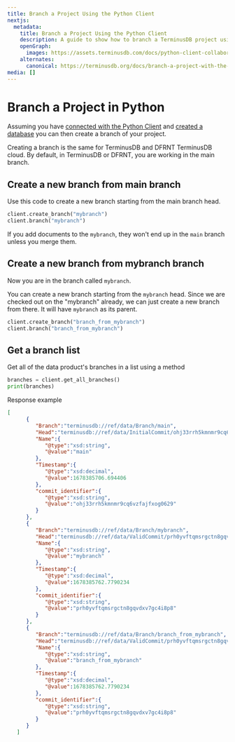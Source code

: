 ```yaml
---
title: Branch a Project Using the Python Client
nextjs:
  metadata:
    title: Branch a Project Using the Python Client
    description: A guide to show how to branch a TerminusDB project using the Python Client.
    openGraph:
      images: https://assets.terminusdb.com/docs/python-client-collaboration-branch.png
    alternates:
      canonical: https://terminusdb.org/docs/branch-a-project-with-the-python-client/
media: []
---
```


# Branch a Project in Python

Assuming you have [connected with the Python Client](/docs/connect-with-python-client/) and [created a database](/docs/create-database-with-python-client/) you can then create a branch of your project.

Creating a branch is the same for TerminusDB and DFRNT TerminusDB cloud. By default, in TerminusDB or DFRNT, you are working in the main branch.

## Create a new branch from main branch

Use this code to create a new branch starting from the main branch head.

```python
client.create_branch("mybranch")
client.branch("mybranch")
```

If you add documents to the `mybranch`, they won't end up in the `main` branch unless you merge them.

## Create a new branch from mybranch branch

Now you are in the branch called `mybranch`.

You can create a new branch starting from the `mybranch` head. Since we are checked out on the "mybranch" already, we can just create a new branch from there. It will have `mybranch` as its parent.

```python
client.create_branch("branch_from_mybranch")
client.branch("branch_from_mybranch")
```

## Get a branch list

Get all of the data product's branches in a list using a method

```python
branches = client.get_all_branches()
print(branches)
```

Response example

```json
[
      {
         "Branch":"terminusdb://ref/data/Branch/main",
         "Head":"terminusdb://ref/data/InitialCommit/ohj33rrh5kmnmr9cq6vzfajfxog0629",
         "Name":{
            "@type":"xsd:string",
            "@value":"main"
         },
         "Timestamp":{
            "@type":"xsd:decimal",
            "@value":1678385706.694406
         },
         "commit_identifier":{
            "@type":"xsd:string",
            "@value":"ohj33rrh5kmnmr9cq6vzfajfxog0629"
         }
      },
      {
         "Branch":"terminusdb://ref/data/Branch/mybranch",
         "Head":"terminusdb://ref/data/ValidCommit/prh0yvftqmsrgctn8gqvdxv7gc4i8p8",
         "Name":{
            "@type":"xsd:string",
            "@value":"mybranch"
         },
         "Timestamp":{
            "@type":"xsd:decimal",
            "@value":1678385762.7790234
         },
         "commit_identifier":{
            "@type":"xsd:string",
            "@value":"prh0yvftqmsrgctn8gqvdxv7gc4i8p8"
         }
      },
      {
         "Branch":"terminusdb://ref/data/Branch/branch_from_mybranch",
         "Head":"terminusdb://ref/data/ValidCommit/prh0yvftqmsrgctn8gqvdxv7gc4i8p8",
         "Name":{
            "@type":"xsd:string",
            "@value":"branch_from_mybranch"
         },
         "Timestamp":{
            "@type":"xsd:decimal",
            "@value":1678385762.7790234
         },
         "commit_identifier":{
            "@type":"xsd:string",
            "@value":"prh0yvftqmsrgctn8gqvdxv7gc4i8p8"
         }
      }
   ]
```